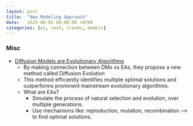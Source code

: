 ```yaml
---
layout: post
title:  "New Modeling Approach"
date:   2025-08-05 09:00:00 +0700
categories: [ai, tech, trends, models]
---
```


### Misc
- [Diffusion Models are Evolutionary Algorithms](https://arxiv.org/abs/2410.02543)
  - By making connection between DMs vs EAs, they propose a new method called Diffusion Evolution
  - This method efficiently identifies multiple optimal solutions and outperforms prominent mainstream evolutionary algorithms.
  - What are EAs?
    - Simulate the process of natural selection and evolution, over multiple generations.
    - Use mechanisms like: reproduction, mutation, recombination --> to find optimal solutions. 
